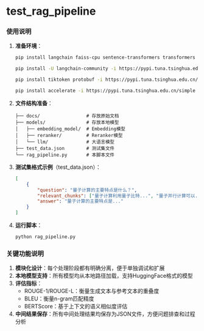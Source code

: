 # test_rag_pipeline

### 使用说明

1. **准备环境**：
   ```bash
   pip install langchain faiss-cpu sentence-transformers transformers rouge-score nltk jieba bert-score -i https://pypi.tuna.tsinghua.edu.cn/simple/

   pip install -U langchain-community -i https://pypi.tuna.tsinghua.edu.cn/simple

   pip install tiktoken protobuf -i https://pypi.tuna.tsinghua.edu.cn/simple

   pip install accelerate -i https://pypi.tuna.tsinghua.edu.cn/simple

   ```

2. **文件结构准备**：
   ```
   ├── docs/                 # 存放原始文档
   ├── models/               # 存放本地模型
   │   ├── embedding_model/  # Embedding模型
   │   ├── reranker/         # Reranker模型
   │   └── llm/              # 大语言模型
   ├── test_data.json        # 测试集文件
   └── rag_pipeline.py       # 本脚本文件
   ```

3. **测试集格式示例**（test_data.json）：
   ```json
   [
       {
           "question": "量子计算的主要特点是什么？",
           "relevant_chunks": ["量子计算利用量子比特...", "量子并行计算可以..."],
           "answer": "量子计算的主要特点是..."
       }
   ]
   ```

4. **运行脚本**：
   ```bash
   python rag_pipeline.py
   ```

### 关键功能说明

1. **模块化设计**：每个处理阶段都有明确分离，便于单独调试和扩展
2. **本地模型支持**：所有模型均从本地路径加载，支持HuggingFace格式的模型
3. **评估指标**：
   - ROUGE-1/ROUGE-L：衡量生成文本与参考文本的重叠度
   - BLEU：衡量n-gram匹配精度
   - BERTScore：基于上下文的语义相似度评估
4. **中间结果保存**：所有中间处理结果均保存为JSON文件，方便问题排查和过程分析

